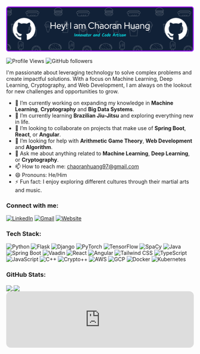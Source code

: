 ![Header](https://github.com/Chaoran-Huang/Chaoran-Huang/blob/main/github-header-image.png)

![Profile Views](https://komarev.com/ghpvc/?username=Chaoran-Huang&color=blue&style=flat-square)
![GitHub followers](https://img.shields.io/github/followers/Chaoran-Huang?label=Follow&style=social)

<!--
**Chaoran-Huang/Chaoran-Huang** is a ✨ _special_ ✨ repository because its `README.md` (this file) appears on my GitHub profile.
-->

I'm passionate about leveraging technology to solve complex problems and create impactful solutions. With a focus on Machine Learning, Deep Learning, Cryptography, and Web Development, I am always on the lookout for new challenges and opportunities to grow.

- 🔭 I’m currently working on expanding my knowledge in **Machine Learning**, **Cryptography** and **Big Data Systems**.
- 🌱 I’m currently learning **Brazilian Jiu-Jitsu** and exploring everything new in life.
- 👯 I’m looking to collaborate on projects that make use of **Spring Boot**, **React**, or **Angular**.
- 🤔 I’m looking for help with **Arithmetic Game Theory**, **Web Development** and **Algorithm**.
- 💬 Ask me about anything related to **Machine Learning**, **Deep Learning**, or **Cryptography**.
- 📫 How to reach me: chaoranhuang97@gmail.com
- 😄 Pronouns: He/Him
- ⚡ Fun fact: I enjoy exploring different cultures through their martial arts and music.

### Connect with me:

[![LinkedIn](https://img.shields.io/badge/LinkedIn-Chaoran_Huang-blue?style=flat&logo=linkedin)](https://www.linkedin.com/in/chaoran-huang-8388b7203/) 
[![Gmail](https://img.shields.io/badge/Gmail-chaoranhuang97-red?style=flat&logo=gmail)](mailto:chaoranhuang97@gmail.com)
[![Website](https://img.shields.io/badge/Website-chaoran_huang.com-black?style=flat&logo=About.me)](https://www.chaoran-huang.com/resume.pdf)

### Tech Stack:

![Python](https://img.shields.io/badge/-Python-3776AB?style=flat&logo=python&logoColor=white)
![Flask](https://img.shields.io/badge/-Flask-000000?style=flat&logo=flask&logoColor=white)
![Django](https://img.shields.io/badge/-Django-092E20?style=flat&logo=django&logoColor=green)
![PyTorch](https://img.shields.io/badge/-PyTorch-EE4C2C?style=flat&logo=PyTorch&logoColor=white)
![TensorFlow](https://img.shields.io/badge/-TensorFlow-FF6F00?style=flat&logo=TensorFlow&logoColor=white)
![SpaCy](https://img.shields.io/badge/-SpaCy-09A3D5?style=flat&logo=spacy&logoColor=white)
![Java](https://img.shields.io/badge/-Java-007396?style=flat&logo=java&logoColor=white)
![Spring Boot](https://img.shields.io/badge/-Spring_Boot-6DB33F?style=flat&logo=spring&logoColor=white)
![Vaadin](https://img.shields.io/badge/-Vaadin-00B4F0?style=flat&logo=vaadin&logoColor=white)
![React](https://img.shields.io/badge/-React-61DAFB?style=flat&logo=react&logoColor=black)
![Angular](https://img.shields.io/badge/-Angular-DD0031?style=flat&logo=angular&logoColor=white)
![Tailwind CSS](https://img.shields.io/badge/-Tailwind_CSS-38B2AC?style=flat&logo=tailwind-css&logoColor=white)
![TypeScript](https://img.shields.io/badge/-TypeScript-3178C6?style=flat&logo=typescript&logoColor=white)
![JavaScript](https://img.shields.io/badge/-JavaScript-F7DF1E?style=flat&logo=javascript&logoColor=black)
![C++](https://img.shields.io/badge/-C++-00599C?style=flat&logo=cplusplus&logoColor=white)
![Crypto++](https://img.shields.io/badge/-Crypto++-000000?style=flat&logo=Lock&logoColor=white)
![AWS](https://img.shields.io/badge/-AWS-232F3E?style=flat&logo=amazon-aws&logoColor=white)
![GCP](https://img.shields.io/badge/-GCP-4285F4?style=flat&logo=google-cloud&logoColor=white)
![Docker](https://img.shields.io/badge/-Docker-2496ED?style=flat&logo=docker&logoColor=white)
![Kubernetes](https://img.shields.io/badge/-Kubernetes-326CE5?style=flat&logo=kubernetes&logoColor=white)

### GitHub Stats:

<a href="https://github.com/anuraghazra/github-readme-stats">
  <img align="center" src="https://github-readme-stats-wheat-gamma.vercel.app/api?username=Chaoran-Huang&bg_color=00000000&count_private=true&show_icons=true&hide_border=true" />
</a>
<a href="https://github.com/anuraghazra/convoychat">
  <img align="center" src="https://github-readme-stats-wheat-gamma.vercel.app/api/top-langs?username=Chaoran-Huang&layout=compact&bg_color=00000000&hide_border=true&count_private=true&langs_count=8&hide=jupyter%20notebook,rich%20text%20format" />
</a>

<iframe style="border-radius:12px" src="https://open.spotify.com/embed/track/2X8dqN4Jd4A7vnh1GHzPk0?utm_source=generator&theme=0" width="100%" height="152" frameBorder="0" allowfullscreen="" allow="autoplay; clipboard-write; encrypted-media; fullscreen; picture-in-picture" loading="lazy"></iframe>
